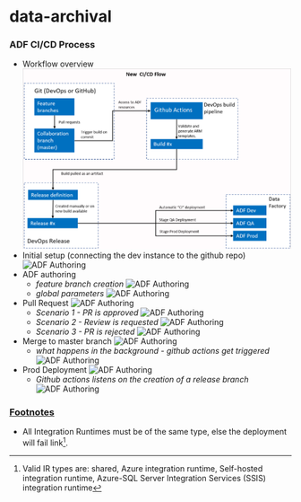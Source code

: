 # data-archival

### ADF CI/CD Process

+ Workflow overview
  ![ADF github connection](https://github.com/calebu/adf_cicd/blob/main/documentation/workflow.png)
+ Initial setup (connecting the dev instance to the github repo)
  ![ADF Authoring](https://github.com/demo_org/data-archival/blob/main/documentation/git.png)
+ ADF authoring
  - *feature branch creation*
  ![ADF Authoring](https://github.com/demo_org/data-archival/blob/main/documentation/feature-branch.png)
  - *global parameters*
  ![ADF Authoring](https://github.com/demo_org/data-archival/blob/main/documentation/global-parameters.png)
+ Pull Request
  ![ADF Authoring](https://github.com/demo_org/data-archival/blob/main/documentation/pr.png)
  - *Scenario 1 - PR is approved*
  ![ADF Authoring](https://github.com/demo_org/data-archival/blob/main/documentation/adf-authoring.png)
  - *Scenario 2 - Review is requested*
  ![ADF Authoring](https://github.com/demo_org/data-archival/blob/main/documentation/adf-authoring.png)
  - *Scenario 3 - PR is rejected*
  ![ADF Authoring](https://github.com/demo_org/data-archival/blob/main/documentation/adf-authoring.png)
+ Merge to master branch
  ![ADF Authoring](https://github.com/demo_org/data-archival/blob/main/documentation/adf-authoring.png)
  - *what happens in the background - github actions get triggered*
  ![ADF Authoring](https://github.com/demo_org/data-archival/blob/main/documentation/adf-authoring.png)
+ Prod Deployment
  ![ADF Authoring](https://github.com/demo_org/data-archival/blob/main/documentation/adf-authoring.png)
  - *Github actions listens on the creation of a release branch*
  ![ADF Authoring](https://github.com/demo_org/data-archival/blob/main/documentation/adf-authoring.png)


### [Footnotes](https://github.com/demo_org/data-archival/)

- All Integration Runtimes must be of the same type, else the deployment will fail link[^first].

[^first]: Valid IR types are: shared, Azure integration runtime, Self-hosted integration runtime, Azure-SQL Server Integration Services (SSIS) integration runtime
